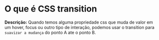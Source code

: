# O que é CSS transition

**Descrição:** Quando temos alguma propriedade css que muda de valor em um hover, focus ou outro tipo de interação, podemos usar o transition para `suavizar a mudança` do ponto A ate o ponto B.
